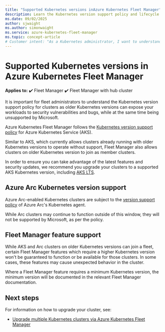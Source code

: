 ```yaml
---
title: "Supported Kubernetes versions inAzure Kubernetes Fleet Manager"
description: Learn the Kubernetes version support policy and lifecycle of clusters in Azure Kubernetes Fleet Manager.
ms.date: 09/02/2025
author: sjwaight
ms.author: simonwaight
ms.service: azure-kubernetes-fleet-manager
ms.topic: concept-article
# Customer intent: "As a Kubernetes administrator, I want to understand the supported Kubernetes version lifecycle in Azure Kubernetes Fleet Manager, so that I can ensure my clusters remain compliant, up-to-date and can use new features."
---
```


# Supported Kubernetes versions in Azure Kubernetes Fleet Manager

**Applies to:** :heavy_check_mark: Fleet Manager :heavy_check_mark: Fleet Manager with hub cluster

It is important for fleet administrators to understand the Kubernetes version support policy for clusters as older Kubernetes versions can expose your workloads to security vulnerabilities and bugs, while at the same time being unsupported by Microsoft.

Azure Kubernetes Fleet Manager follows the [Kubernetes version support policy][aks-version-policy] for Azure Kubernetes Service (AKS).

Similar to AKS, which currently allows clusters already running with older Kubernetes versions to operate without support, Fleet Manager also allows clusters on older Kubernetes version to join as member clusters.

In order to ensure you can take advantage of the latest features and security updates, we recommend you upgrade your clusters to a supported AKS Kubernetes version, including [AKS LTS][aks-version-policy-lts].

## Azure Arc Kubernetes version support

Azure Arc-enabled Kubernetes clusters are subject to the [version support policy][arc-version-policy] of Azure Arc's Kubernetes agent.

While Arc clusters may continue to function outside of this window, they will not be supported by Microsoft, as per the policy.

## Fleet Manager feature support

While AKS and Arc clusters on older Kubernetes versions can join a fleet, certain Fleet Manager features which require a higher Kubernetes version won't be guaranteed to function or be available for those clusters. In some cases, these features may cause unexpected behavior in the cluster.

Where a Fleet Manager feature requires a minimum Kubernetes version, the minimum version will be documented in the relevant Fleet Manager documentation.

## Next steps

For information on how to upgrade your cluster, see:
- [Upgrade multiple Kubernetes clusters via Azure Kubernetes Fleet Manager][fleet-multi-cluster-upgrade]

<!-- LINKS - Internal -->
[arc-version-policy]: /azure/azure-arc/kubernetes/agent-upgrade#version-support-policy
[aks-version-policy]: ../aks/supported-kubernetes-versions.md
[aks-version-policy-lts]: ../aks/supported-kubernetes-versions.md#long-term-support-lts
[fleet-multi-cluster-upgrade]: ./update-orchestration.md
